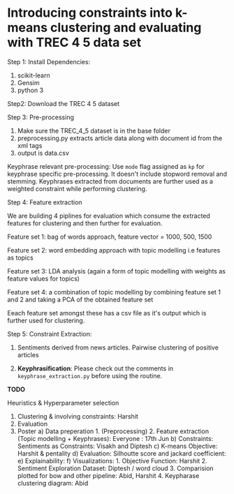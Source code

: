 # Introducing constraints into k-means clustering and evaluating with TREC 4 5 data set

Step 1: Install Dependencies: 

1. scikit-learn
2. Gensim
3. python 3

Step2: Download the TREC 4 5 dataset

Step 3: Pre-processing

1. Make sure the TREC_4_5 dataset is in the base folder
2. preprocessing.py extracts article data along with document id from the xml tags
3. output is data.csv

Keyphrase relevant pre-processing: 
Use `mode` flag assigned as `kp` for keyphrase specific pre-processing. It doesn't include stopword removal and stemming. Keyphrases extracted from documents are further used as a weighted constraint while performing clustering.

Step 4: Feature extraction

We are building 4 piplines for evaluation which consume the extracted features for clustering and then further for evaluation.

Feature set 1: bag of words approach, feature vector = 1000, 500, 1500

Feature set 2: word embedding approach with topic modelling i.e features as topics

Feature set 3: LDA analysis (again a form of topic modelling with weights as feature values for topics)

Feature set 4: a combination of topic modelling by combining feature set 1 and 2 and taking a PCA of the obtained feature set

Eeach feature set amongst these has a csv file as it's output which is further used for clustering.

Step 5: Constraint Extraction:

1. Sentiments derived from news articles. Pairwise clustering of positive articles

2. **Keyphrasification**: Please check out the comments in `keyphrase_extraction.py` before using the routine.

**TODO**

Heuristics & Hyperparameter selection

1. Clustering & involving constraints: Harshit
2. Evaluation
3. Poster
    a) Data preperation 
        1. (Preprocessing)
        2. Feature extraction (Topic modelling + Keyphrases): Everyone : 17th Jun
    b) Constraints: Sentiments as Constraints: Visakh and Diptesh
    c)  K-means Objective: Harshit & pentality
    d) Evaluation: Silhoutte score and jackard coefficient:
    e) Explainability:
    f) Visualizations:
        1. Objective Function: Harshit
        2. Sentiment Exploration Dataset: Diptesh / word cloud
        3. Comparision plotted for bow and other pipeline:  Abid, Harshit 
        4. Keypharase clustering diagram: Abid





